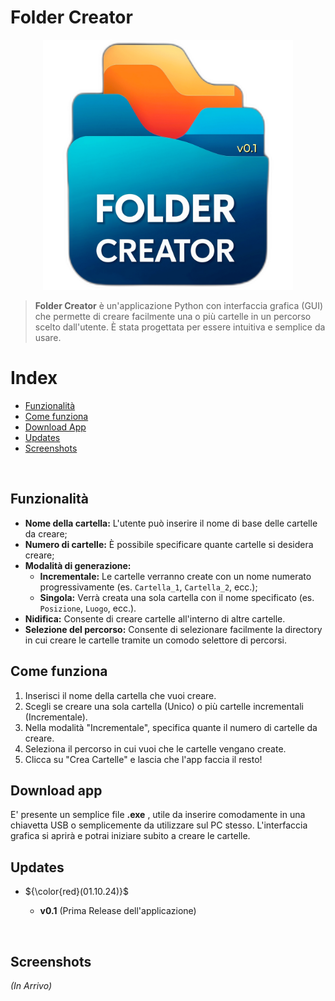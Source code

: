 # Folder Creator

<p align="center">
  <img src="https://github.com/Axel0689/folder_creator/blob/main/imgs/icon%20project%20(folder%20creator).png", width="400" height="400">
</p>

> **Folder Creator** è un'applicazione Python con interfaccia grafica (GUI) che permette di creare facilmente una o più cartelle in un percorso scelto dall'utente. È stata progettata per essere intuitiva e semplice da usare.

# Index

- [Funzionalità](#funzionalità)
- [Come funziona](#come-funziona)
- [Download App](#download-app)
- [Updates](#updates)
- [Screenshots](#screenshots)

&nbsp;

## Funzionalità

- **Nome della cartella:** L'utente può inserire il nome di base delle cartelle da creare;
- **Numero di cartelle:** È possibile specificare quante cartelle si desidera creare;
- **Modalità di generazione:**
  - **Incrementale:** Le cartelle verranno create con un nome numerato progressivamente (es. `Cartella_1`, `Cartella_2`, ecc.);
  - **Singola:** Verrà creata una sola cartella con il nome specificato (es. `Posizione`, `Luogo`, ecc.).
- **Nidifica:** Consente di creare cartelle all'interno di altre cartelle.
- **Selezione del percorso:** Consente di selezionare facilmente la directory in cui creare le cartelle tramite un comodo selettore di percorsi.

## Come funziona

1. Inserisci il nome della cartella che vuoi creare.
2. Scegli se creare una sola cartella (Unico) o più cartelle incrementali (Incrementale).
3. Nella modalità "Incrementale", specifica quante il numero di cartelle da creare.
4. Seleziona il percorso in cui vuoi che le cartelle vengano create.
5. Clicca su "Crea Cartelle" e lascia che l'app faccia il resto!

## Download app

E' presente un semplice file **.exe** , utile da inserire comodamente in una chiavetta USB o semplicemente da utilizzare sul PC stesso.
L'interfaccia grafica si aprirà e potrai iniziare subito a creare le cartelle.

## Updates

- ${\color{red}(01.10.24)}$
  
  - **v0.1** (Prima Release dell'applicazione)

&nbsp;

## Screenshots

_(In Arrivo)_
